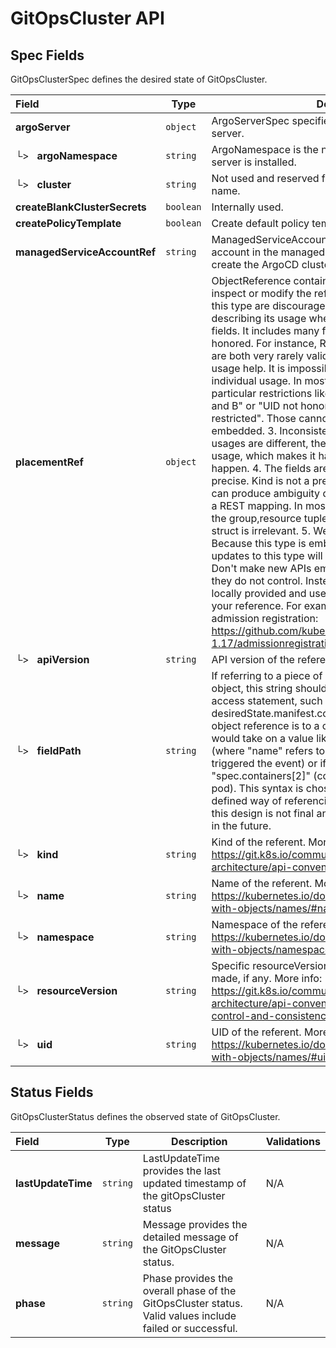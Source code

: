 # GitOpsCluster API

## Spec Fields

GitOpsClusterSpec defines the desired state of GitOpsCluster.

| Field | Type | Description | Validations |
|:---|---|---|---|
|  **argoServer** | `object` | ArgoServerSpec specifies the location of the Argo CD server. | N/A |
| └>&nbsp;&nbsp; **argoNamespace** | `string` | ArgoNamespace is the namespace in which the Argo CD server is installed. | N/A |
| └>&nbsp;&nbsp; **cluster** | `string` | Not used and reserved for defining a managed cluster name. | N/A |
|  **createBlankClusterSecrets** | `boolean` | Internally used. | N/A |
|  **createPolicyTemplate** | `boolean` | Create default policy template if it is true. | N/A |
|  **managedServiceAccountRef** | `string` | ManagedServiceAccountRef defines managed service account in the managed cluster namespace used to create the ArgoCD cluster secret. | N/A |
|  **placementRef** | `object` | ObjectReference contains enough information to let you inspect or modify the referred object. --- New uses of this type are discouraged because of difficulty describing its usage when embedded in APIs. 1. Ignored fields.  It includes many fields which are not generally honored.  For instance, ResourceVersion and FieldPath are both very rarely valid in actual usage. 2. Invalid usage help.  It is impossible to add specific help for individual usage.  In most embedded usages, there are particular restrictions like, "must refer only to types A and B" or "UID not honored" or "name must be restricted". Those cannot be well described when embedded. 3. Inconsistent validation.  Because the usages are different, the validation rules are different by usage, which makes it hard for users to predict what will happen. 4. The fields are both imprecise and overly precise.  Kind is not a precise mapping to a URL. This can produce ambiguity during interpretation and require a REST mapping.  In most cases, the dependency is on the group,resource tuple and the version of the actual struct is irrelevant. 5. We cannot easily change it.  Because this type is embedded in many locations, updates to this type will affect numerous schemas.  Don't make new APIs embed an underspecified API type they do not control.   Instead of using this type, create a locally provided and used type that is well-focused on your reference. For example, ServiceReferences for admission registration: https://github.com/kubernetes/api/blob/release-1.17/admissionregistration/v1/types.go#L533 . | N/A |
| └>&nbsp;&nbsp; **apiVersion** | `string` | API version of the referent. | N/A |
| └>&nbsp;&nbsp; **fieldPath** | `string` | If referring to a piece of an object instead of an entire object, this string should contain a valid JSON/Go field access statement, such as desiredState.manifest.containers[2]. For example, if the object reference is to a container within a pod, this would take on a value like: "spec.containers{name}" (where "name" refers to the name of the container that triggered the event) or if no container name is specified "spec.containers[2]" (container with index 2 in this pod). This syntax is chosen only to have some well-defined way of referencing a part of an object. TODO: this design is not final and this field is subject to change in the future. | N/A |
| └>&nbsp;&nbsp; **kind** | `string` | Kind of the referent. More info: https://git.k8s.io/community/contributors/devel/sig-architecture/api-conventions.md#types-kinds | N/A |
| └>&nbsp;&nbsp; **name** | `string` | Name of the referent. More info: https://kubernetes.io/docs/concepts/overview/working-with-objects/names/#names | N/A |
| └>&nbsp;&nbsp; **namespace** | `string` | Namespace of the referent. More info: https://kubernetes.io/docs/concepts/overview/working-with-objects/namespaces/ | N/A |
| └>&nbsp;&nbsp; **resourceVersion** | `string` | Specific resourceVersion to which this reference is made, if any. More info: https://git.k8s.io/community/contributors/devel/sig-architecture/api-conventions.md#concurrency-control-and-consistency | N/A |
| └>&nbsp;&nbsp; **uid** | `string` | UID of the referent. More info: https://kubernetes.io/docs/concepts/overview/working-with-objects/names/#uids | N/A |
## Status Fields

GitOpsClusterStatus defines the observed state of GitOpsCluster.

| Field | Type | Description | Validations |
|:---|---|---|---|
|  **lastUpdateTime** | `string` | LastUpdateTime provides the last updated timestamp of the gitOpsCluster status | N/A |
|  **message** | `string` | Message provides the detailed message of the GitOpsCluster status. | N/A |
|  **phase** | `string` | Phase provides the overall phase of the GitOpsCluster status. Valid values include failed or successful. | N/A |

